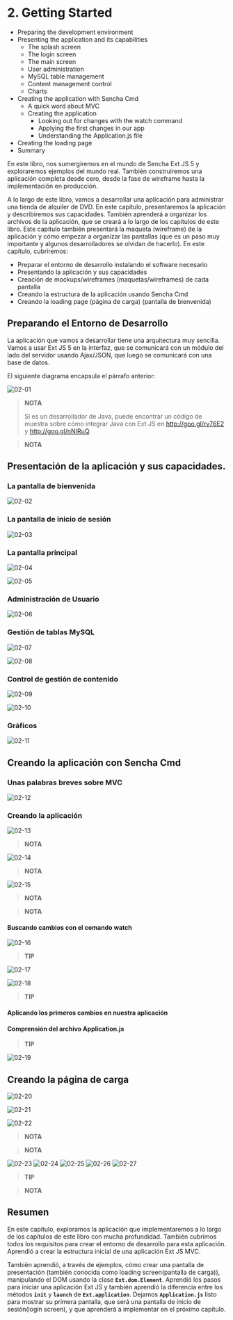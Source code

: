 # 2. Getting Started
   * Preparing the development environment
* Presenting the application and its capabilities
   * The splash screen
   * The login screen
   * The main screen
   * User administration
   * MySQL table management
   * Content management control
   * Charts
* Creating the application with Sencha Cmd
   * A quick word about MVC
   * Creating the application
      * Looking out for changes with the watch command
      * Applying the first changes in our app
      * Understanding the Application.js file
* Creating the loading page
* Summary

En este libro, nos sumergiremos en el mundo de Sencha Ext JS 5 y exploraremos ejemplos del mundo real. También construiremos una aplicación completa desde cero, desde la fase de wireframe hasta la implementación en producción.

A lo largo de este libro, vamos a desarrollar una aplicación para administrar una tienda de alquiler de DVD. En este capítulo, presentaremos la aplicación y describiremos sus capacidades. También aprenderá a organizar los archivos de la aplicación, que se creará a lo largo de los capítulos de este libro. Este capítulo también presentará la maqueta (wireframe) de la aplicación y cómo empezar a organizar las pantallas (que es un paso muy importante y algunos desarrolladores se olvidan de hacerlo). En este capítulo, cubriremos:

* Preparar el entorno de desarrollo instalando el software necesario
* Presentando la aplicación y sus capacidades
* Creación de mockups/wireframes (maquetas/wireframes) de cada pantalla
* Creando la estructura de la aplicación usando Sencha Cmd
* Creando la loading page (página de carga) (pantalla de bienvenida)

## Preparando el Entorno de Desarrollo

La aplicación que vamos a desarrollar tiene una arquitectura muy sencilla. Vamos a usar Ext JS 5 en la interfaz, que se comunicará con un módulo del lado del servidor usando Ajax/JSON, que luego se comunicará con una base de datos.

El siguiente diagrama encapsula el párrafo anterior:

![02-01](images/02-01.png)

> **NOTA**
> 
> Si es un desarrollador de Java, puede encontrar un código de muestra sobre cómo integrar Java con Ext JS en http://goo.gl/rv76E2 y http://goo.gl/nNIRuQ.

> **NOTA**
> 
> 

## Presentación de la aplicación y sus capacidades.
### La pantalla de bienvenida

![02-02](images/02-02.png)

### La pantalla de inicio de sesión

![02-03](images/02-03.png)

### La pantalla principal

![02-04](images/02-04.png)

![02-05](images/02-05.png)

### Administración de Usuario

![02-06](images/02-06.png)

### Gestión de tablas MySQL

![02-07](images/02-07.png)

![02-08](images/02-08.png)


### Control de gestión de contenido

![02-09](images/02-09.png)

![02-10](images/02-10.png)

### Gráficos

![02-11](images/02-11.png)

## Creando la aplicación con Sencha Cmd
### Unas palabras breves sobre MVC

![02-12](images/02-12.png)

### Creando la aplicación

![02-13](images/02-13.png)

> **NOTA**
> 
> 

![02-14](images/02-14.png)

> **NOTA**
> 
> 

![02-15](images/02-15.png)

> **NOTA**
> 
> 

> **NOTA**
> 
> 


#### Buscando cambios con el comando watch

![02-16](images/02-16.png)

> **TIP**
> 
> 

![02-17](images/02-17.png)

![02-18](images/02-18.png)

> **TIP**
> 
> 
#### Aplicando los primeros cambios en nuestra aplicación
#### Comprensión del archivo Application.js

> **TIP**
> 
> 

![02-19](images/02-19.png)

## Creando la página de carga

![02-20](images/02-20.png)


![02-21](images/02-21.png)

![02-22](images/02-22.png)

> **NOTA**
> 
> 

> **NOTA**
> 
> 

![02-23](images/02-23.png)
![02-24](images/02-24.png)
![02-25](images/02-25.png)
![02-26](images/02-26.png)
![02-27](images/02-27.png)

> **TIP**
> 
> 

> **NOTA**
> 
> 

## Resumen

En este capítulo, exploramos la aplicación que implementaremos a lo largo de los capítulos de este libro con mucha profundidad. También cubrimos todos los requisitos para crear el entorno de desarrollo para esta aplicación. Aprendió a crear la estructura inicial de una aplicación Ext JS MVC.

También aprendió, a través de ejemplos, cómo crear una pantalla de presentación (también conocida como loading screen(pantalla de carga)), manipulando el DOM usando la clase **`Ext.dom.Element`**. Aprendió los pasos para iniciar una aplicación Ext JS y también aprendió la diferencia entre los métodos **`init`** y **`launch`** de **`Ext.application`**. Dejamos **`Application.js`** listo para mostrar su primera pantalla, que será una pantalla de inicio de sesión(login screen), y que aprenderá a implementar en el próximo capítulo.
